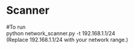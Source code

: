 # Scanner
#To run<br>
python network_scanner.py -t 192.168.1.1/24<br>
(Replace 192.168.1.1/24 with your network range.)

